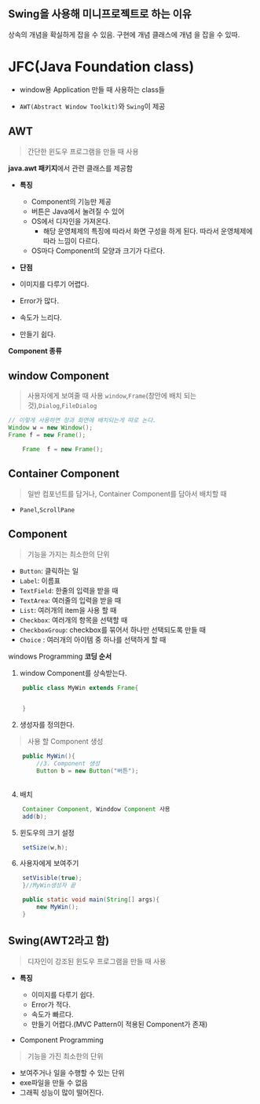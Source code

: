##  Swing을 사용해 미니프로젝트로 하는 이유 
상속의 개념을 확실하게 잡을 수 있음.
구현에 개념
클래스에 개념
을 잡을 수 있따.

# JFC(Java Foundation class)
- window용 Application 만들 때 사용하는 class들

- `AWT(Abstract Window Toolkit)`와 `Swing`이 제공

## AWT
> 간단한 윈도우 프로그램을 만들 때 사용

**java.awt 패키지**에서 관련 클래스를 제공함
- **특징**
    - Component의 기능만 제공
    - 버튼은 Java에서 눌려질 수 있어
    - OS에서 디자인을 가져온다.
        - 해당 운영체제의 특징에 따라서 화면 구성을 하게 된다. 따라서 운영체제에 따라 느낌이 다르다.
    - OS마다 Component의 모양과 크기가 다르다.

- **단점**

- 이미지를 다루기 어렵다.
- Error가 많다.
- 속도가 느리다.
- 만들기 쉽다.

**Component 종류**

##  window Component
> 사용자에게 보여줄 때 사용
`window`,`Frame`(창안에 배치 되는것),`Dialog`,`FileDialog`

```java
// 이렇게 사용하면 창과 화면에 배치되는게 따로 논다.
Window w = new Window();
Frame f = new Frame();
```

```java
    Frame  f = new Frame();
```

## Container Component
> 일반 컴포넌트를 담거나, Container Component를 담아서 배치할 때
- `Panel`,`ScrollPane`

## Component
> 기능을 가지는 최소한의 단위
- `Button`: 클릭하는 일
- `Label`: 이름표
- `TextField`: 한줄의 입력을 받을 때
- `TextArea`: 여러줄의 입력을 받을 때
- `List`: 여러개의 item을 사용 할 때
- `Checkbox`: 여러개의 항목을 선택할 때
- `CheckboxGroup`: checkbox를 묶어서 하나만 선택되도록 만들 때
- `Choice` : 여러개의 아이템 중 하나를 선택하게 할 때

windows Programming
**코딩 순서**
1. window Component를 상속받는다.
```java
    public class MyWin extends Frame{


    }
```

2. 생성자를 정의한다.
> 사용 할 Component 생성
```java
    public MyWin(){
        //3. Component 생성
        Button b = new Button("버튼"); 
    
```

4. 배치
```java
    Container Component, Winddow Component 사용
    add(b);
```

5. 윈도우의 크기 설정
```java
    setSize(w,h);
```

6. 사용자에게 보여주기
```java
    setVisible(true);
    }//MyWin생성자 끝
```

```java
    public static void main(String[] args){
        new MyWin();
    }
```


## Swing(AWT2라고 함)
> 디자인이 강조된 윈도우 프로그램을 만들 때 사용

- **특징**
    - 이미지를 다루기 쉽다.
    - Error가 적다.
    - 속도가 빠르다.
    - 만들기 어렵다.(MVC Pattern이 적용된 Component가 존재)

- Component Programming
>기능을 가진 최소한의 단위

- 보여주거나 일을 수행할 수 있는 단위
- exe파일을 만들 수 없음
- 그래픽 성능이 많이 떨어진다.
